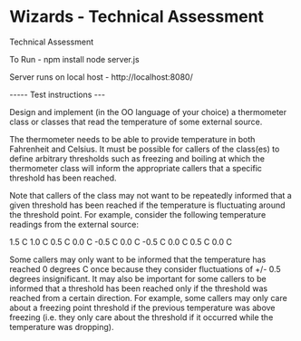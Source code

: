 # Wizards - Technical Assessment
Technical Assessment

To Run - 
npm install
node server.js

Server runs on local host - http://localhost:8080/ 




----- Test instructions ---

Design and implement (in the OO language of your choice) a thermometer class or classes that read the temperature of some external source. 

The thermometer needs to be able to provide temperature in both Fahrenheit and Celsius.  It must be possible for callers of the class(es) to define arbitrary thresholds such as freezing and boiling at which the thermometer class will inform the appropriate callers that a specific threshold has been reached. 

Note that callers of the class may not want to be repeatedly informed that a given threshold has been reached if the temperature is fluctuating around the threshold point. For example, consider the following temperature readings from the external source:

1.5 C
1.0 C
0.5 C
0.0 C
-0.5 C
0.0 C
-0.5 C
0.0 C
0.5 C
0.0 C

Some callers may only want to be informed that the temperature has reached 0 degrees C once because they consider fluctuations of +/- 0.5 degrees insignificant. It may also be important for some callers to be informed that a threshold has been reached only if the threshold was reached from a certain direction. For example, some callers may only care about a freezing point threshold if the previous temperature was above freezing (i.e. they only care about the threshold if it occurred while the temperature was dropping).
